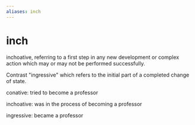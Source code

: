 ```yaml
---
aliases: inch
---
```

# inch

inchoative, referring to a first step in any new development or complex action
                    which may or may not be performed successfully.

Contrast "ingressive" which refers to the initial part of a completed change of
                    state.

conative: tried to become a professor

inchoative: was in the process of becoming a professor

ingressive: became a professor